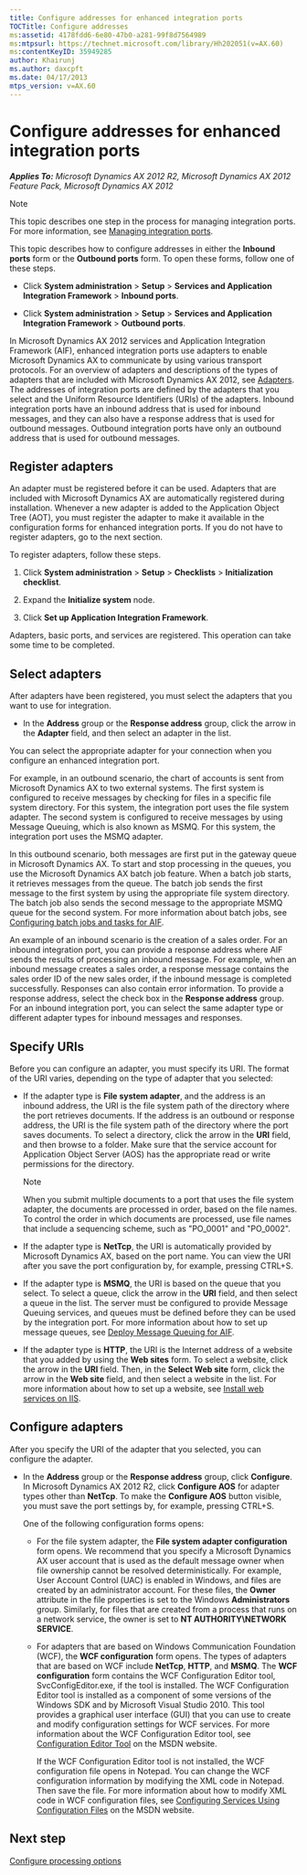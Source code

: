 ```yaml
---
title: Configure addresses for enhanced integration ports
TOCTitle: Configure addresses
ms:assetid: 4178fdd6-6e80-47b0-a281-99f8d7564989
ms:mtpsurl: https://technet.microsoft.com/library/Hh202051(v=AX.60)
ms:contentKeyID: 35949285
author: Khairunj
ms.author: daxcpft
ms.date: 04/17/2013
mtps_version: v=AX.60
---
```


# Configure addresses for enhanced integration ports 


_**Applies To:** Microsoft Dynamics AX 2012 R2, Microsoft Dynamics AX 2012 Feature Pack, Microsoft Dynamics AX 2012_


> [!NOTE]
> <P>This topic describes one step in the process for managing integration ports. For more information, see <A href="managing-integration-ports.md">Managing integration ports</A>.</P>



This topic describes how to configure addresses in either the **Inbound ports** form or the **Outbound ports** form. To open these forms, follow one of these steps.

  - Click **System administration** \> **Setup** \> **Services and Application Integration Framework** \> **Inbound ports**.

  - Click **System administration** \> **Setup** \> **Services and Application Integration Framework** \> **Outbound ports**.

In Microsoft Dynamics AX 2012 services and Application Integration Framework (AIF), enhanced integration ports use adapters to enable Microsoft Dynamics AX to communicate by using various transport protocols. For an overview of adapters and descriptions of the types of adapters that are included with Microsoft Dynamics AX 2012, see [Adapters](adapters.md). The addresses of integration ports are defined by the adapters that you select and the Uniform Resource Identifiers (URIs) of the adapters. Inbound integration ports have an inbound address that is used for inbound messages, and they can also have a response address that is used for outbound messages. Outbound integration ports have only an outbound address that is used for outbound messages.

## Register adapters

An adapter must be registered before it can be used. Adapters that are included with Microsoft Dynamics AX are automatically registered during installation. Whenever a new adapter is added to the Application Object Tree (AOT), you must register the adapter to make it available in the configuration forms for enhanced integration ports. If you do not have to register adapters, go to the next section.

To register adapters, follow these steps.

1.  Click **System administration** \> **Setup** \> **Checklists** \> **Initialization checklist**.

2.  Expand the **Initialize system** node.

3.  Click **Set up Application Integration Framework**.

Adapters, basic ports, and services are registered. This operation can take some time to be completed.

## Select adapters

After adapters have been registered, you must select the adapters that you want to use for integration.

  - In the **Address** group or the **Response address** group, click the arrow in the **Adapter** field, and then select an adapter in the list.

You can select the appropriate adapter for your connection when you configure an enhanced integration port.

For example, in an outbound scenario, the chart of accounts is sent from Microsoft Dynamics AX to two external systems. The first system is configured to receive messages by checking for files in a specific file system directory. For this system, the integration port uses the file system adapter. The second system is configured to receive messages by using Message Queuing, which is also known as MSMQ. For this system, the integration port uses the MSMQ adapter.

In this outbound scenario, both messages are first put in the gateway queue in Microsoft Dynamics AX. To start and stop processing in the queues, you use the Microsoft Dynamics AX batch job feature. When a batch job starts, it retrieves messages from the queue. The batch job sends the first message to the first system by using the appropriate file system directory. The batch job also sends the second message to the appropriate MSMQ queue for the second system. For more information about batch jobs, see [Configuring batch jobs and tasks for AIF](configuring-batch-jobs-and-tasks-for-aif.md).

An example of an inbound scenario is the creation of a sales order. For an inbound integration port, you can provide a response address where AIF sends the results of processing an inbound message. For example, when an inbound message creates a sales order, a response message contains the sales order ID of the new sales order, if the inbound message is completed successfully. Responses can also contain error information. To provide a response address, select the check box in the **Response address** group. For an inbound integration port, you can select the same adapter type or different adapter types for inbound messages and responses.

## Specify URIs

Before you can configure an adapter, you must specify its URI. The format of the URI varies, depending on the type of adapter that you selected:

  - If the adapter type is **File system adapter**, and the address is an inbound address, the URI is the file system path of the directory where the port retrieves documents. If the address is an outbound or response address, the URI is the file system path of the directory where the port saves documents. To select a directory, click the arrow in the **URI** field, and then browse to a folder. Make sure that the service account for Application Object Server (AOS) has the appropriate read or write permissions for the directory.
    

    > [!NOTE]
    > <P>When you submit multiple documents to a port that uses the file system adapter, the documents are processed in order, based on the file names. To control the order in which documents are processed, use file names that include a sequencing scheme, such as "PO_0001" and "PO_0002".</P>



  - If the adapter type is **NetTcp**, the URI is automatically provided by Microsoft Dynamics AX, based on the port name. You can view the URI after you save the port configuration by, for example, pressing CTRL+S.

  - If the adapter type is **MSMQ**, the URI is based on the queue that you select. To select a queue, click the arrow in the **URI** field, and then select a queue in the list. The server must be configured to provide Message Queuing services, and queues must be defined before they can be used by the integration port. For more information about how to set up message queues, see [Deploy Message Queuing for AIF](deploy-message-queuing-for-aif.md).

  - If the adapter type is **HTTP**, the URI is the Internet address of a website that you added by using the **Web sites** form. To select a website, click the arrow in the **URI** field. Then, in the **Select Web site** form, click the arrow in the **Web site** field, and then select a website in the list. For more information about how to set up a website, see [Install web services on IIS](install-web-services-on-iis.md).

## Configure adapters

After you specify the URI of the adapter that you selected, you can configure the adapter.

  - In the **Address** group or the **Response address** group, click **Configure**. In Microsoft Dynamics AX 2012 R2, click **Configure AOS** for adapter types other than **NetTcp**. To make the **Configure AOS** button visible, you must save the port settings by, for example, pressing CTRL+S.
    
    One of the following configuration forms opens:
    
      - For the file system adapter, the **File system adapter configuration** form opens. We recommend that you specify a Microsoft Dynamics AX user account that is used as the default message owner when file ownership cannot be resolved deterministically. For example, User Account Control (UAC) is enabled in Windows, and files are created by an administrator account. For these files, the **Owner** attribute in the file properties is set to the Windows **Administrators** group. Similarly, for files that are created from a process that runs on a network service, the owner is set to **NT AUTHORITY\\NETWORK SERVICE**.
    
      - For adapters that are based on Windows Communication Foundation (WCF), the **WCF configuration** form opens. The types of adapters that are based on WCF include **NetTcp**, **HTTP**, and **MSMQ**. The **WCF configuration** form contains the WCF Configuration Editor tool, SvcConfigEditor.exe, if the tool is installed. The WCF Configuration Editor tool is installed as a component of some versions of the Windows SDK and by Microsoft Visual Studio 2010. This tool provides a graphical user interface (GUI) that you can use to create and modify configuration settings for WCF services. For more information about the WCF Configuration Editor tool, see [Configuration Editor Tool](https://go.microsoft.com/fwlink/?linkid=215021) on the MSDN website.
        
        If the WCF Configuration Editor tool is not installed, the WCF configuration file opens in Notepad. You can change the WCF configuration information by modifying the XML code in Notepad. Then save the file. For more information about how to modify XML code in WCF configuration files, see [Configuring Services Using Configuration Files](https://go.microsoft.com/fwlink/?linkid=215024) on the MSDN website.

## Next step

[Configure processing options](configure-processing-options.md)

